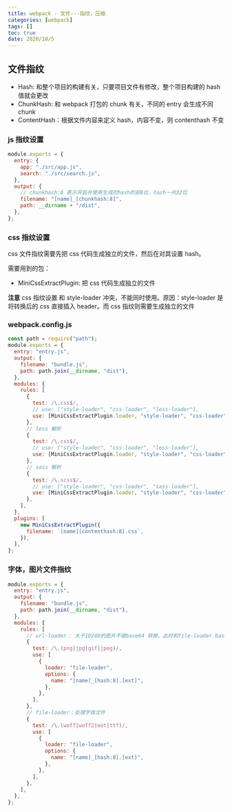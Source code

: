 ```yaml
---
title: webpack - 文件---指纹，压缩
categories: [webpack]
tags: []
toc: true
date: 2020/10/5
---
```


## 文件指纹

- Hash: 和整个项目的构建有关，只要项目文件有修改，整个项目构建的 hash 值就会更改
- ChunkHash: 和 webpack 打包的 chunk 有关，不同的 entry 会生成不同 chunk
- ContentHash：根据文件内容来定义 hash，内容不变，则 contenthash 不变

### js 指纹设置

```js
module.exports = {
  entry: {
    app: "./src/app.js",
    search: "./src/search.js",
  },
  output: {
    // chunkhash:8 表示开启并使用生成的hash的前8位，hash一共32位
    filename: "[name]_[chunkhash:8]",
    path: __dirname + "/dist",
  },
};
```

### css 指纹设置

css 文件指纹需要先把 css 代码生成独立的文件，然后在对其设置 hash。

需要用到的包：

- MiniCssExtractPlugin: 把 css 代码生成独立的文件

**注意**
css 指纹设置 和 style-loader 冲突，不能同时使用。原因：style-loader 是将转换后的 css 直接插入 header。而 css 指纹则需要生成独立的文件

### webpack.config.js

```js
const path = require("path");
module.exports = {
  entry: "entry.js",
  output: {
    filename: "bundle.js",
    path: path.join(__dirname, "dist"),
  },
  modules: {
    rules: [
      {
        test: /\.css$/,
        // use: ["style-loader", "css-loader", "less-loader"],
        use: [MiniCssExtractPlugin.loader, "style-loader", "css-loader"],
      },
      // less 解析
      {
        test: /\.css$/,
        // use: ["style-loader", "css-loader", "less-loader"],
        use: [MiniCssExtractPlugin.loader, "style-loader", "css-loader"],
      },
      // sass 解析
      {
        test: /\.scss$/,
        // use: ["style-loader", "css-loader", "sass-loader"],
        use: [MiniCssExtractPlugin.loader, "style-loader", "css-loader"],
      },
    ],
  },
  plugins: [
    new MiniCssExtractPlugin({
      filename: `[name][contenthash:8].css`,
    }),
  ],
};
```

### 字体，图片文件指纹

```js
module.exports = {
  entry: "entry.js",
  output: {
    filename: "bundle.js",
    path: path.join(__dirname, "dist"),
  },
  modules: {
    rules: [
      // url-loader： 大于10240的图片不做base64 转换，此时和file-loader base64转换
      {
        test: /\.(png|jpg|gif|jpeg)/,
        use: [
          {
            loader: "file-loader",
            options: {
              name: "[name]_[hash:8].[ext]",
            },
          },
        ],
      },
      // file-loader：处理字体文件
      {
        test: /\.(woff|woff2|eot|ttf)/,
        use: [
          {
            loader: "file-loader",
            options: {
              name: "[name]_[hash:8].[ext]",
            },
          },
        ],
      },
    ],
  },
};
```
